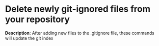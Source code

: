 # Delete newly git-ignored files from your repository

**Description:** After adding new files to the .gitignore file, these commands will update the git index

